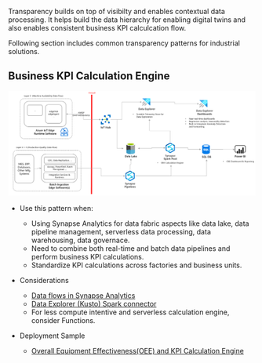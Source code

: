 Transparency builds on top of visibilty and enables contextual data processing. It helps build the data hierarchy for enabling digital twins and also enables consistent business KPI calculcation flow.

Following section includes common transparency patterns for industrial solutions. 

## Business KPI Calculation Engine

![Overall Equipment Effectiveness](images/oee.png)

- Use this pattern when:
    - Using Synapse Analytics for data fabric aspects like data lake, data pipeline management, serverless data processing, data warehousing, data governace. 
    - Need to combine both real-time and batch data pipelines and perform business KPI calculations.
    - Standardize KPI calculations across factories and business units.
    
- Considerations
    - [Data flows in Synapse Analytics](https://docs.microsoft.com/en-us/azure/synapse-analytics/concepts-data-flow-overview)
    - [Data Explorer (Kusto) Spark connector](https://docs.microsoft.com/en-us/azure/synapse-analytics/quickstart-connect-azure-data-explorer?toc=/azure/data-explorer/toc.json&bc=/azure/data-explorer/breadcrumb/toc.json)
    - For less compute intentive and serverless calculation engine, consider Functions. 
    
- Deployment Sample
    - [Overall Equipment Effectiveness(OEE) and KPI Calculation Engine](https://github.com/Azure-Samples/industrial-iot-patterns/tree/main/3_OEECalculationEngine)